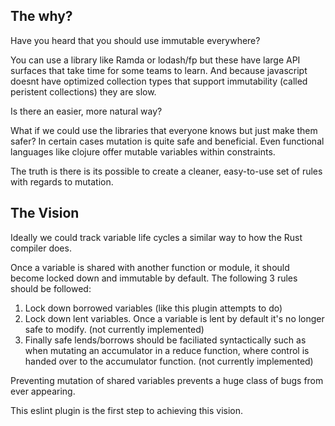 
## The why?

Have you heard that you should use immutable everywhere? 

You can use a library like Ramda or lodash/fp but these have large API surfaces that take time for some teams to learn. And because javascript doesnt have optimized collection types that support immutability (called peristent collections) they are slow. 

Is there an easier, more natural way?

What if we could use the libraries that everyone knows but just make them safer? In certain cases mutation is quite safe and beneficial. Even functional languages like clojure offer mutable variables within constraints.

The truth is there is its possible to create a cleaner, easy-to-use set of rules with regards to mutation. 

## The Vision

Ideally we could track variable life cycles a similar way to how the Rust compiler does.

Once a variable is shared with another function or module, it should become locked down and immutable by default. The following 3 rules should be followed: 
 
1. Lock down borrowed variables (like this plugin attempts to do)
2. Lock down lent variables. Once a variable is lent by default it's no longer safe to modify. (not currently implemented) 
3. Finally safe lends/borrows should be faciliated syntactically such as when mutating an accumulator in a reduce function, where control is handed over to the accumulator function. (not currently implemented)

Preventing mutation of shared variables prevents a huge class of bugs from ever appearing.

This eslint plugin is the first step to achieving this vision.

